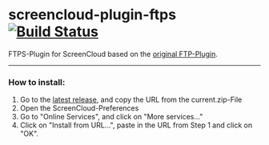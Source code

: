 # screencloud-plugin-ftps [![Build Status](https://travis-ci.org/ClocxHD/screencloud-plugin-ftps.svg?branch=master)](https://travis-ci.org/ClocxHD/screencloud-plugin-ftps)
FTPS-Plugin for ScreenCloud based on the [original FTP-Plugin](https://github.com/olav-st/screencloud-plugins).
***
### How to install:
1. Go to the [latest release](https://github.com/ClocxHD/screencloud-plugin-ftps/releases/latest), and copy the URL from the current.zip-File
2. Open the ScreenCloud-Preferences
3. Go to "Online Services", and click on "More services..."
4. Click on "Install from URL...", paste in the URL from Step 1 and click on "OK".
